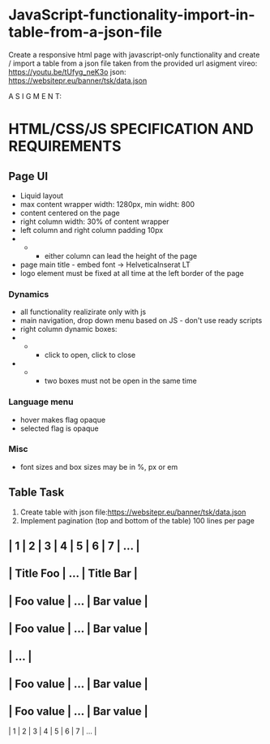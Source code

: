 # JavaScript-functionality-import-in-table-from-a-json-file
Create a responsive html page with javascript-only functionality and create / import a table from a json file taken from the provided url
asigment vireo: https://youtu.be/tUfyg_neK3o
json: https://websitepr.eu/banner/tsk/data.json

A S I G M E N T:

# HTML/CSS/JS SPECIFICATION AND REQUIREMENTS

## Page UI

- Liquid layout
- max content wrapper width: 1280px, min widht: 800
- content centered on the page
- right column width: 30% of content wrapper
- left column and right column padding 10px
- - - either column can lead the height of the page
- page main title - embed font -> HelveticaInserat LT
- logo element must be fixed at all time at the left border of the page

### Dynamics
- all functionality realizirate only with js
- main navigation, drop down menu based on JS - don't use ready scripts
- right column dynamic boxes:
- - - click to open, click to close
- - - two boxes must not be open in the same time 

### Language menu

- hover makes flag opaque
- selected flag is opaque

### Misc

- font sizes and box sizes may be in %, px or em

## Table Task

1. Create table with json file:https://websitepr.eu/banner/tsk/data.json
2. Implement pagination (top and bottom of the table) 100 lines per page

| 1 | 2 | 3 | 4 | 5 | 6 | 7 | ... |
-------------------------------------------------
|  **Title Foo**  |    ...    |  **Title Bar**  |
-------------------------------------------------
|    Foo value    |    ...    |    Bar value    |
-------------------------------------------------
|    Foo value    |    ...    |    Bar value    |
-------------------------------------------------
|                      ...                      |
-------------------------------------------------
|    Foo value    |    ...    |    Bar value    |
-------------------------------------------------
|    Foo value    |    ...    |    Bar value    |
-------------------------------------------------
| 1 | 2 | 3 | 4 | 5 | 6 | 7 | ... |

